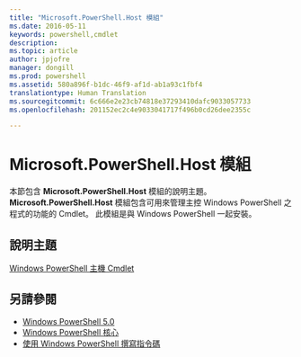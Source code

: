```yaml
---
title: "Microsoft.PowerShell.Host 模組"
ms.date: 2016-05-11
keywords: powershell,cmdlet
description: 
ms.topic: article
author: jpjofre
manager: dongill
ms.prod: powershell
ms.assetid: 580a896f-b1dc-46f9-af1d-ab1a93c1fbf4
translationtype: Human Translation
ms.sourcegitcommit: 6c666e2e23cb74818e37293410dafc9033057733
ms.openlocfilehash: 201152ec2c4e9033041717f496b0cd26dee2355c

---
```


# Microsoft.PowerShell.Host 模組
本節包含 **Microsoft.PowerShell.Host** 模組的說明主題。 **Microsoft.PowerShell.Host** 模組包含可用來管理主控 Windows PowerShell 之程式的功能的 Cmdlet。 此模組是與 Windows PowerShell 一起安裝。

## 說明主題
[Windows PowerShell 主機 Cmdlet](http://go.microsoft.com/fwlink/?LinkID=245859)

## 另請參閱
- [Windows PowerShell 5.0](Windows-PowerShell-5.0.md)
- [Windows PowerShell 核心](https://technet.microsoft.com/en-us/library/4b75f1e4-f327-48f3-92ab-bf5435094d41)
- [使用 Windows PowerShell 撰寫指令碼](../../getting-started/fundamental/Scripting-with-Windows-PowerShell.md)




<!--HONumber=Nov16_HO4-->


